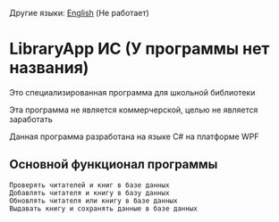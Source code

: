 Другие языки: [English](README.en.md) (Не работает)

# LibraryApp ИС (У программы нет названия)

Это специализированная программа для школьной библиотеки

Эта программа не является коммерчерской, целью не является заработать

Данная программа разработана на языке C# на платформе WPF

## Основной функционал программы
```
Проверять читателей и книг в базе данных
Добавлять читателя и книгу в базу данных
Обновлять читателя или книгу в базе данных
Выдавать книгу и сохранять данные в базе данных
```
